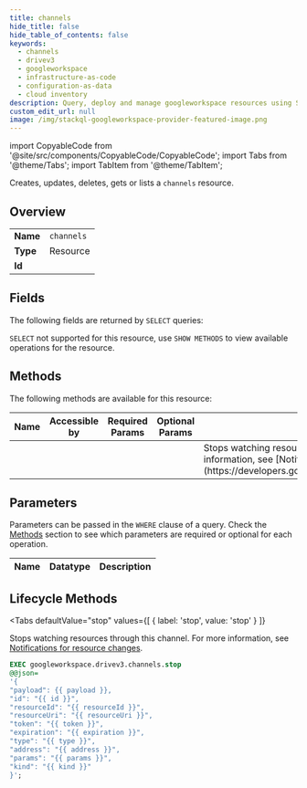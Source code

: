 ```yaml
--- 
title: channels
hide_title: false
hide_table_of_contents: false
keywords:
  - channels
  - drivev3
  - googleworkspace
  - infrastructure-as-code
  - configuration-as-data
  - cloud inventory
description: Query, deploy and manage googleworkspace resources using SQL
custom_edit_url: null
image: /img/stackql-googleworkspace-provider-featured-image.png
---
```


import CopyableCode from '@site/src/components/CopyableCode/CopyableCode';
import Tabs from '@theme/Tabs';
import TabItem from '@theme/TabItem';

Creates, updates, deletes, gets or lists a <code>channels</code> resource.

## Overview
<table><tbody>
<tr><td><b>Name</b></td><td><code>channels</code></td></tr>
<tr><td><b>Type</b></td><td>Resource</td></tr>
<tr><td><b>Id</b></td><td><CopyableCode code="googleworkspace.drivev3.channels" /></td></tr>
</tbody></table>

## Fields

The following fields are returned by `SELECT` queries:

`SELECT` not supported for this resource, use `SHOW METHODS` to view available operations for the resource.


## Methods

The following methods are available for this resource:

<table>
<thead>
    <tr>
    <th>Name</th>
    <th>Accessible by</th>
    <th>Required Params</th>
    <th>Optional Params</th>
    <th>Description</th>
    </tr>
</thead>
<tbody>
<tr>
    <td><a href="#stop"><CopyableCode code="stop" /></a></td>
    <td><CopyableCode code="exec" /></td>
    <td></td>
    <td></td>
    <td>Stops watching resources through this channel. For more information, see [Notifications for resource changes](https://developers.google.com/workspace/drive/api/guides/push).</td>
</tr>
</tbody>
</table>

## Parameters

Parameters can be passed in the `WHERE` clause of a query. Check the [Methods](#methods) section to see which parameters are required or optional for each operation.

<table>
<thead>
    <tr>
    <th>Name</th>
    <th>Datatype</th>
    <th>Description</th>
    </tr>
</thead>
<tbody>
</tbody>
</table>

## Lifecycle Methods

<Tabs
    defaultValue="stop"
    values={[
        { label: 'stop', value: 'stop' }
    ]}
>
<TabItem value="stop">

Stops watching resources through this channel. For more information, see [Notifications for resource changes](https://developers.google.com/workspace/drive/api/guides/push).

```sql
EXEC googleworkspace.drivev3.channels.stop 
@@json=
'{
"payload": {{ payload }}, 
"id": "{{ id }}", 
"resourceId": "{{ resourceId }}", 
"resourceUri": "{{ resourceUri }}", 
"token": "{{ token }}", 
"expiration": "{{ expiration }}", 
"type": "{{ type }}", 
"address": "{{ address }}", 
"params": "{{ params }}", 
"kind": "{{ kind }}"
}';
```
</TabItem>
</Tabs>
